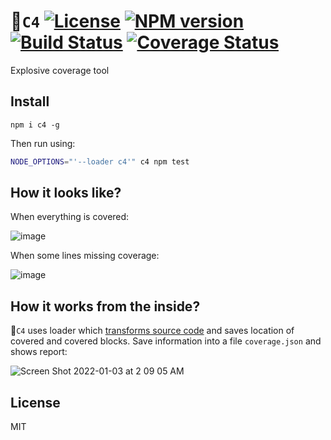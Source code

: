 # 🧨`C4` [![License][LicenseIMGURL]][LicenseURL] [![NPM version][NPMIMGURL]][NPMURL] [![Build Status][BuildStatusIMGURL]][BuildStatusURL] [![Coverage Status][CoverageIMGURL]][CoverageURL]

[NPMIMGURL]: https://img.shields.io/npm/v/c4.svg?style=flat
[BuildStatusURL]: https://github.com/coderaiser/c4/actions?query=workflow%3A%22Node+CI%22 "Build Status"
[BuildStatusIMGURL]: https://github.com/coderaiser/c4/workflows/Node%20CI/badge.svg
[LicenseIMGURL]: https://img.shields.io/badge/license-MIT-317BF9.svg?style=flat
[NPMURL]: https://npmjs.org/package/c4 "npm"
[LicenseURL]: https://tldrlegal.com/license/mit-license "MIT License"
[CoverageURL]: https://coveralls.io/github/coderaiser/c4?branch=master
[CoverageIMGURL]: https://coveralls.io/repos/coderaiser/c4/badge.svg?branch=master&service=github

Explosive coverage tool

## Install

```
npm i c4 -g
```

Then run using:

```sh
NODE_OPTIONS="'--loader c4'" c4 npm test
```

## How it looks like?

When everything is covered:

![image](https://user-images.githubusercontent.com/1573141/147943954-ef708577-2856-4de0-9397-dead487b8c08.png)

When some lines missing coverage:

![image](https://user-images.githubusercontent.com/1573141/147944130-9b901646-05ff-4a76-86c9-30631b0a0dd4.png)

## How it works from the inside?

🧨`C4` uses loader which [transforms source code](https://putout.cloudcmd.io/#/gist/4de40f9c945fe987cb9327fe85631f16/71dc364670db2fa6d50e040055a20d142d4d90f7) and saves location of covered and covered blocks.
Save information into a file `coverage.json` and shows report:

![Screen Shot 2022-01-03 at 2 09 05 AM](https://user-images.githubusercontent.com/1573141/147892869-fbccb588-b997-4c4a-a88e-f28a29d2bdd6.png)

## License

MIT
